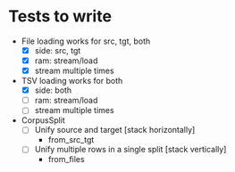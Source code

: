 # Tests to write

- File loading works for src, tgt, both
    - [x] side: src, tgt
    - [x] ram: stream/load
    - [x] stream multiple times
- TSV loading works for both
    - [x] side: both
    - [ ] ram: stream/load
    - [ ] stream multiple times
- CorpusSplit
    - [ ] Unify source and target [stack horizontally]
        - from_src_tgt
    - [ ] Unify multiple rows in a single split [stack vertically]
        - from_files
